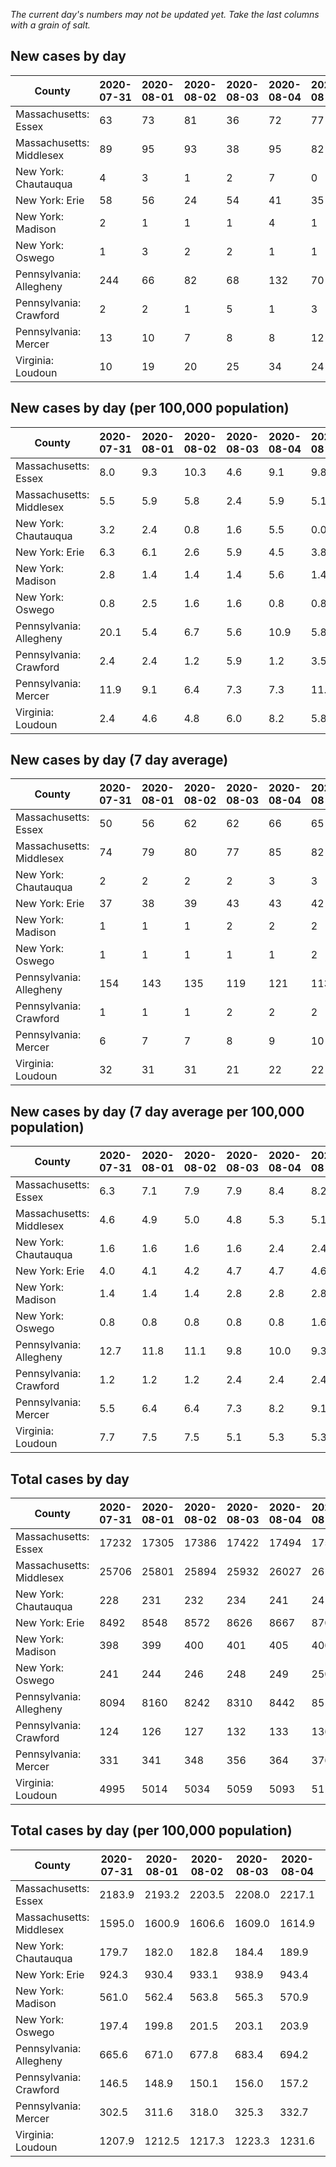 _The current day's numbers may not be updated yet. Take the last columns with a grain of salt._
## New cases by day

| County | 2020-07-31 | 2020-08-01 | 2020-08-02 | 2020-08-03 | 2020-08-04 | 2020-08-05 | 2020-08-06 |
| --- | --- | --- | --- | --- | --- | --- | --- |
| Massachusetts: Essex | 63 | 73 | 81 | 36 | 72 | 77 |  |
| Massachusetts: Middlesex | 89 | 95 | 93 | 38 | 95 | 82 |  |
| New York: Chautauqua | 4 | 3 | 1 | 2 | 7 | 0 |  |
| New York: Erie | 58 | 56 | 24 | 54 | 41 | 35 |  |
| New York: Madison | 2 | 1 | 1 | 1 | 4 | 1 |  |
| New York: Oswego | 1 | 3 | 2 | 2 | 1 | 1 |  |
| Pennsylvania: Allegheny | 244 | 66 | 82 | 68 | 132 | 70 | 100 |
| Pennsylvania: Crawford | 2 | 2 | 1 | 5 | 1 | 3 | 2 |
| Pennsylvania: Mercer | 13 | 10 | 7 | 8 | 8 | 12 | 13 |
| Virginia: Loudoun | 10 | 19 | 20 | 25 | 34 | 24 |  |

## New cases by day (per 100,000 population)

| County | 2020-07-31 | 2020-08-01 | 2020-08-02 | 2020-08-03 | 2020-08-04 | 2020-08-05 | 2020-08-06 |
| --- | --- | --- | --- | --- | --- | --- | --- |
| Massachusetts: Essex | 8.0 | 9.3 | 10.3 | 4.6 | 9.1 | 9.8 |  |
| Massachusetts: Middlesex | 5.5 | 5.9 | 5.8 | 2.4 | 5.9 | 5.1 |  |
| New York: Chautauqua | 3.2 | 2.4 | 0.8 | 1.6 | 5.5 | 0.0 |  |
| New York: Erie | 6.3 | 6.1 | 2.6 | 5.9 | 4.5 | 3.8 |  |
| New York: Madison | 2.8 | 1.4 | 1.4 | 1.4 | 5.6 | 1.4 |  |
| New York: Oswego | 0.8 | 2.5 | 1.6 | 1.6 | 0.8 | 0.8 |  |
| Pennsylvania: Allegheny | 20.1 | 5.4 | 6.7 | 5.6 | 10.9 | 5.8 | 8.2 |
| Pennsylvania: Crawford | 2.4 | 2.4 | 1.2 | 5.9 | 1.2 | 3.5 | 2.4 |
| Pennsylvania: Mercer | 11.9 | 9.1 | 6.4 | 7.3 | 7.3 | 11.0 | 11.9 |
| Virginia: Loudoun | 2.4 | 4.6 | 4.8 | 6.0 | 8.2 | 5.8 |  |

## New cases by day (7 day average)

| County | 2020-07-31 | 2020-08-01 | 2020-08-02 | 2020-08-03 | 2020-08-04 | 2020-08-05 | 2020-08-06 |
| --- | --- | --- | --- | --- | --- | --- | --- |
| Massachusetts: Essex | 50 | 56 | 62 | 62 | 66 | 65 |  |
| Massachusetts: Middlesex | 74 | 79 | 80 | 77 | 85 | 82 |  |
| New York: Chautauqua | 2 | 2 | 2 | 2 | 3 | 3 |  |
| New York: Erie | 37 | 38 | 39 | 43 | 43 | 42 |  |
| New York: Madison | 1 | 1 | 1 | 2 | 2 | 2 |  |
| New York: Oswego | 1 | 1 | 1 | 1 | 1 | 2 |  |
| Pennsylvania: Allegheny | 154 | 143 | 135 | 119 | 121 | 113 | 109 |
| Pennsylvania: Crawford | 1 | 1 | 1 | 2 | 2 | 2 | 2 |
| Pennsylvania: Mercer | 6 | 7 | 7 | 8 | 9 | 10 | 10 |
| Virginia: Loudoun | 32 | 31 | 31 | 21 | 22 | 22 |  |

## New cases by day (7 day average per 100,000 population)

| County | 2020-07-31 | 2020-08-01 | 2020-08-02 | 2020-08-03 | 2020-08-04 | 2020-08-05 | 2020-08-06 |
| --- | --- | --- | --- | --- | --- | --- | --- |
| Massachusetts: Essex | 6.3 | 7.1 | 7.9 | 7.9 | 8.4 | 8.2 |  |
| Massachusetts: Middlesex | 4.6 | 4.9 | 5.0 | 4.8 | 5.3 | 5.1 |  |
| New York: Chautauqua | 1.6 | 1.6 | 1.6 | 1.6 | 2.4 | 2.4 |  |
| New York: Erie | 4.0 | 4.1 | 4.2 | 4.7 | 4.7 | 4.6 |  |
| New York: Madison | 1.4 | 1.4 | 1.4 | 2.8 | 2.8 | 2.8 |  |
| New York: Oswego | 0.8 | 0.8 | 0.8 | 0.8 | 0.8 | 1.6 |  |
| Pennsylvania: Allegheny | 12.7 | 11.8 | 11.1 | 9.8 | 10.0 | 9.3 | 9.0 |
| Pennsylvania: Crawford | 1.2 | 1.2 | 1.2 | 2.4 | 2.4 | 2.4 | 2.4 |
| Pennsylvania: Mercer | 5.5 | 6.4 | 6.4 | 7.3 | 8.2 | 9.1 | 9.1 |
| Virginia: Loudoun | 7.7 | 7.5 | 7.5 | 5.1 | 5.3 | 5.3 |  |

## Total cases by day

| County | 2020-07-31 | 2020-08-01 | 2020-08-02 | 2020-08-03 | 2020-08-04 | 2020-08-05 | 2020-08-06 |
| --- | --- | --- | --- | --- | --- | --- | --- |
| Massachusetts: Essex | 17232 | 17305 | 17386 | 17422 | 17494 | 17571 |  |
| Massachusetts: Middlesex | 25706 | 25801 | 25894 | 25932 | 26027 | 26109 |  |
| New York: Chautauqua | 228 | 231 | 232 | 234 | 241 | 241 |  |
| New York: Erie | 8492 | 8548 | 8572 | 8626 | 8667 | 8702 |  |
| New York: Madison | 398 | 399 | 400 | 401 | 405 | 406 |  |
| New York: Oswego | 241 | 244 | 246 | 248 | 249 | 250 |  |
| Pennsylvania: Allegheny | 8094 | 8160 | 8242 | 8310 | 8442 | 8512 | 8612 |
| Pennsylvania: Crawford | 124 | 126 | 127 | 132 | 133 | 136 | 138 |
| Pennsylvania: Mercer | 331 | 341 | 348 | 356 | 364 | 376 | 389 |
| Virginia: Loudoun | 4995 | 5014 | 5034 | 5059 | 5093 | 5117 |  |

## Total cases by day (per 100,000 population)

| County | 2020-07-31 | 2020-08-01 | 2020-08-02 | 2020-08-03 | 2020-08-04 | 2020-08-05 | 2020-08-06 |
| --- | --- | --- | --- | --- | --- | --- | --- |
| Massachusetts: Essex | 2183.9 | 2193.2 | 2203.5 | 2208.0 | 2217.1 | 2226.9 |  |
| Massachusetts: Middlesex | 1595.0 | 1600.9 | 1606.6 | 1609.0 | 1614.9 | 1620.0 |  |
| New York: Chautauqua | 179.7 | 182.0 | 182.8 | 184.4 | 189.9 | 189.9 |  |
| New York: Erie | 924.3 | 930.4 | 933.1 | 938.9 | 943.4 | 947.2 |  |
| New York: Madison | 561.0 | 562.4 | 563.8 | 565.3 | 570.9 | 572.3 |  |
| New York: Oswego | 197.4 | 199.8 | 201.5 | 203.1 | 203.9 | 204.7 |  |
| Pennsylvania: Allegheny | 665.6 | 671.0 | 677.8 | 683.4 | 694.2 | 700.0 | 708.2 |
| Pennsylvania: Crawford | 146.5 | 148.9 | 150.1 | 156.0 | 157.2 | 160.7 | 163.1 |
| Pennsylvania: Mercer | 302.5 | 311.6 | 318.0 | 325.3 | 332.7 | 343.6 | 355.5 |
| Virginia: Loudoun | 1207.9 | 1212.5 | 1217.3 | 1223.3 | 1231.6 | 1237.4 |  |
